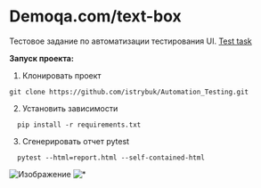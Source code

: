 # Demoqa.com/text-box

Тестовое задание по автоматизации тестирования UI. [Test task](https://github.com/istrybuk/Automation_Testing/blob/main/Test_UI/demoqa.com-text-box/Python%20Test%20Task.txt)

**Запуск проекта:**

1. Клонировать проект
```
git clone https://github.com/istrybuk/Automation_Testing.git
```
2. Установить зависимости
```
  pip install -r requirements.txt
```
3. Сгенерировать отчет pytest
```
  pytest --html=report.html --self-contained-html
```
![Изображение](https://drive.google.com/file/d/1qGcCZdqQdaX3FOJudSr55wPPjRkfsXFq/view?usp=sharing)
![*](https://drive.google.com/file/d/1qGcCZdqQdaX3FOJudSr55wPPjRkfsXFq/view?usp=sharing)
